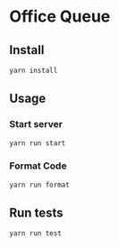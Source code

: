 # Office Queue


## Install

```sh
yarn install
```

## Usage

### Start server

```sh
yarn run start
```

### Format Code

```sh
yarn run format
```

## Run tests

```sh
yarn run test
```
